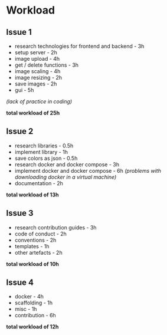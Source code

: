 # Workload

## Issue 1

* research technologies for frontend and backend - 3h
* setup server - 2h
* image upload - 4h
* get / delete functions - 3h
* image scaling - 4h
* image resizing - 2h
* save images - 2h
* gui - 5h

_(lack of practice in coding)_

**total workload of 25h**

## Issue 2

* research libraries - 0.5h
* implement library - 1h
* save colors as json - 0.5h
* research docker and docker compose - 3h
* implement docker and docker compose - 6h _(problems with downloading docker in a virtual machine)_
* documentation - 2h

**total workload of 13h**

## Issue 3

* research contribution guides - 3h
* code of conduct - 2h
* conventions - 2h
* templates - 1h
* other artefacts - 2h

**total workload of 10h**

## Issue 4

* docker - 4h
* scaffolding - 1h
* misc - 1h
* contribution - 6h

**total workload of 12h**
